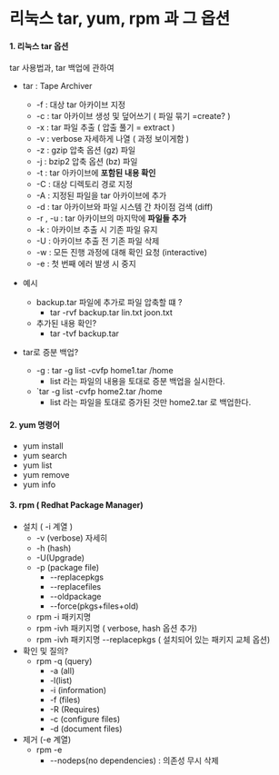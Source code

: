 # 리눅스 tar, yum, rpm 과 그 옵션

#### 1. 리눅스 tar 옵션 

tar 사용법과, tar 백업에 관하여

* tar : Tape Archiver
  * -f : 대상 tar 아카이브 지정 
  * -c : tar 아카이브 생성 및 덮어쓰기 ( 파일 묶기 =create? )
  * -x : tar 파일 추출 ( 압출 풀기 = extract )
  * -v : verbose 자세하게 나열 ( 과정 보이게함 )
  * -z : gzip 압축 옵션 (gz) 파일
  * -j : bzip2 압축 옵션 (bz) 파일
  * -t : tar 아카이브에 **포함된 내용 확인**
  * -C : 대상 디렉토리 경로 지정 
  * -A : 지정된 파일을 tar 아카이브에 추가 
  * -d : tar 아카이브와 파일 시스템 간 차이점 검색 (diff)
  * -r , -u : tar 아카이브의 마지막에 **파일들 추가**
  * -k : 아카이브 추출 시 기존 파일 유지
  * -U : 아카이브 추출 전 기존 파일 삭제
  * -w : 모든 진행 과정에 대해 확인 요청 (interactive)
  * -e : 첫 번째 에러 발생 시 중지

* 예시
  * backup.tar 파일에 추가로 파일 압축할 떄 ?
    * tar -rvf backup.tar lin.txt joon.txt
  * 추가된 내용 확인?
    * tar -tvf backup.tar

* tar로 증분 백업?
  * -g : tar -g list -cvfp home1.tar /home
    * list 라는 파일의 내용을 토대로 증분 백업을 실시한다.
  * `tar -g list -cvfp home2.tar /home 
    * list 라는 파일을 토대로 증가된 것만 home2.tar 로 백업한다.



#### 2. yum 명령어

* yum install 
* yum search
* yum list
* yum remove
* yum info

#### 3. rpm ( Redhat Package Manager)

 * 설치 ( -i 계열 )
    * -v (verbose) 자세히
    * -h (hash)
    * -U(Upgrade) 
    * -p (package file)
       * --replacepkgs
       * --replacefiles
       * --oldpackage
       * --force(pkgs+files+old)
    * rpm -i 패키지명
    * rpm -ivh 패키지명 ( verbose, hash 옵션 추가)
    * rpm -ivh 패키지명 --replacepkgs ( 설치되어 있는 패키지 교체 옵션)
 * 확인 및 질의?
    * rpm -q (query)
       * -a (all) 
       * -l(list)
       * -i (information)
       * -f (files)
       * -R (Requires)
       * -c (configure files)
       * -d (document files)
 * 제거 (-e 계열)
    * rpm -e 
      	* --nodeps(no dependencies) : 의존성 무시 삭제